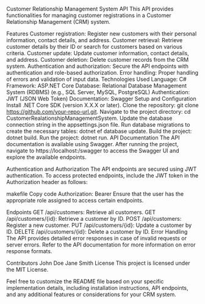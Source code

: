 Customer Relationship Management System API
This API provides functionalities for managing customer registrations in a Customer Relationship Management (CRM) system.

Features
Customer registration: Register new customers with their personal information, contact details, and address.
Customer retrieval: Retrieve customer details by their ID or search for customers based on various criteria.
Customer update: Update customer information, contact details, and address.
Customer deletion: Delete customer records from the CRM system.
Authentication and authorization: Secure the API endpoints with authentication and role-based authorization.
Error handling: Proper handling of errors and validation of input data.
Technologies Used
Language: C#
Framework: ASP.NET Core
Database: Relational Database Management System (RDBMS) (e.g., SQL Server, MySQL, PostgreSQL)
Authentication: JWT (JSON Web Token)
Documentation: Swagger
Setup and Configuration
Install .NET Core SDK (version X.X.X or later).
Clone the repository: git clone https://github.com/your-repo-url.git.
Navigate to the project directory: cd CustomerRealationshipManagementSystem.
Update the database connection string in the appsettings.json file.
Run database migrations to create the necessary tables: dotnet ef database update.
Build the project: dotnet build.
Run the project: dotnet run.
API Documentation
The API documentation is available using Swagger. After running the project, navigate to https://localhost:<port>/swagger to access the Swagger UI and explore the available endpoints.

Authentication and Authorization
The API endpoints are secured using JWT authentication. To access protected endpoints, include the JWT token in the Authorization header as follows:

makefile
Copy code
Authorization: Bearer <token>
Ensure that the user has the appropriate role assigned to access certain endpoints.

Endpoints
GET /api/customers: Retrieve all customers.
GET /api/customers/{id}: Retrieve a customer by ID.
POST /api/customers: Register a new customer.
PUT /api/customers/{id}: Update a customer by ID.
DELETE /api/customers/{id}: Delete a customer by ID.
Error Handling
The API provides detailed error responses in case of invalid requests or server errors. Refer to the API documentation for more information on error response formats.

Contributors
John Doe
Jane Smith
License
This project is licensed under the MIT License.

Feel free to customize the README file based on your specific implementation details, including installation instructions, API endpoints, and any additional features or considerations for your CRM system.
